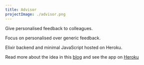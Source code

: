 ```yaml
---
title: Advisor
projectImage: ./advisor.png
---
```


Give personalised feedback to colleagues.

Focus on personalised over generic feedback.

Elixir backend and minimal JavaScript hosted on Heroku.

Read more about the idea in this [blog](/blog/2017-03-03-feedback-app-idea)
and see the app on [Heroku](https://advisorex.herokuapp.com)





